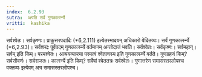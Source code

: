 ```yaml
---
index:  6.2.93
sutra:  व्क्ष्यति सर्वं गुणकार्त्स्न्ये
vritti:  kashika 
---
```


सर्वश्वेतः। सर्वकृष्णः। प्राकुत्तरपदादिः (*6,2.111) इत्येतस्मादयम् अधिकारो वेदितव्यः। सर्वं गुणकार्त्स्न्ये (*6,2.93)। सर्वशब्दः पूर्वपदम् गुणकार्त्स्न्ये वर्तमानम् अन्तोदात्तं भवति। सर्वश्वेतः। सर्वकृष्णः। सर्वमहान्। सर्वम् इति किम्। परमश्वेतः। आश्रयव्याप्त्या परमत्वं श्वेतत्वस्य इति गुणकार्त्स्न्ये वर्तते। गुणग्रहणं किम्? सर्वसौवर्णः। सर्वराजतः। कार्त्स्न्ये इति किम्? सर्वेषां श्वेततत्रः सर्वश्वेतः। गुणात्तरेण समासस्तरलोपश्च वक्तव्यः इत्येवम् अत्र समासस्तरलोपश्च।

